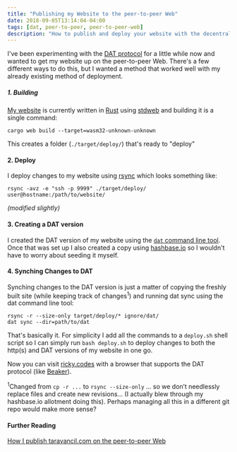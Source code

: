 ```yaml
---
title: "Publishing my Website to the peer-to-peer Web"
date: 2018-09-05T13:14:04-04:00
tags: [dat, peer-to-peer, peer-to-peer-web]
description: "How to publish and deploy your website with the decentralized dat:// protocol"
---
```

I've been experimenting with the <a href='https://datproject.org/'>DAT protocol</a> for a little while now and wanted to get my website up on the peer-to-peer Web. There's a few different ways to do this, but I wanted a method that worked well with my already existing method of deployment.

##### 1. Building

<a href='https://github.com/rickycodes/www'>My website</a> is currently written in <a href='https://www.rust-lang.org/'>Rust</a> using <a href='https://github.com/koute/stdweb'>stdweb</a> and building it is a single command:

```
cargo web build --target=wasm32-unknown-unknown
```

This creates a folder (`./target/deploy/`) that's ready to "deploy"

#### 2. Deploy

I deploy changes to my website using <a href='https://en.wikipedia.org/wiki/Rsync'>rsync</a> which looks something like:

```
rsync -avz -e "ssh -p 9999" ./target/deploy/ user@hostname:/path/to/website/
```

<em>(modified slightly)</em>

#### 3. Creating a DAT version

I created the DAT version of my website using the <a href='https://github.com/datproject/dat'>`dat` command line tool</a>. Once that was set up I also created a copy using <a href='hashbase.io'>hashbase.io</a> so I wouldn't have to worry about seeding it myself.

#### 4. Synching Changes to DAT

Synching changes to the DAT version is just a matter of copying the freshly built site (while keeping track of changes<sup>1</sup>) and running dat sync using the dat command line tool:

```
rsync -r --size-only target/deploy/* ignore/dat/
dat sync --dir=path/to/dat
```

That's basically it. For simplicity I add all the commands to a `deploy.sh` shell script so I can simply run `bash deploy.sh` to deploy changes to both the http(s) and DAT versions of my website in one go.

Now you can visit <a href='//ricky.codes'>ricky.codes</a> with a browser that supports the DAT protocol (like <a href='https://beakerbrowser.com/'>Beaker</a>).

<sup>1</sup>Changed from `cp -r ...` to `rsync --size-only` ... so we don’t needlessly replace files and create new revisions… (I actually blew through my hashbase.io allotment doing this). Perhaps managing all this in a different git repo would make more sense?

#### Further Reading

<a href='https://taravancil.com/blog/how-i-publish-taravancil-com/'>How I publish taravancil.com on the peer-to-peer Web</a>

